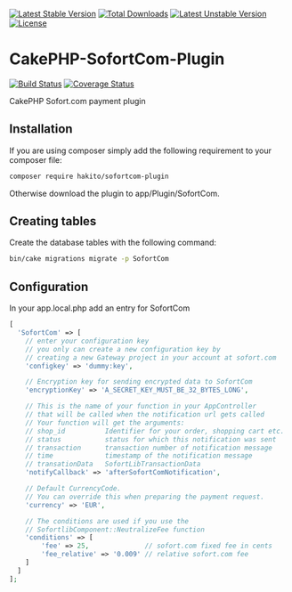 [![Latest Stable Version](https://poser.pugx.org/hakito/cakephp-sofortcom-plugin/v/stable.svg)](https://packagist.org/packages/hakito/cakephp-sofortcom-plugin) [![Total Downloads](https://poser.pugx.org/hakito/cakephp-sofortcom-plugin/downloads.svg)](https://packagist.org/packages/hakito/cakephp-sofortcom-plugin) [![Latest Unstable Version](https://poser.pugx.org/hakito/cakephp-sofortcom-plugin/v/unstable.svg)](https://packagist.org/packages/hakito/cakephp-sofortcom-plugin) [![License](https://poser.pugx.org/hakito/cakephp-sofortcom-plugin/license.svg)](https://packagist.org/packages/hakito/cakephp-sofortcom-plugin)

CakePHP-SofortCom-Plugin
========================

[![Build Status](https://travis-ci.org/hakito/CakePHP-SofortCom-Plugin.svg?branch=master)](https://travis-ci.org/hakito/CakePHP-SofortCom-Plugin)
[![Coverage Status](https://coveralls.io/repos/github/hakito/CakePHP-SofortCom-Plugin/badge.svg?branch=master)](https://coveralls.io/github/hakito/CakePHP-SofortCom-Plugin?branch=master)

CakePHP Sofort.com payment plugin

Installation
------------

If you are using composer simply add the following requirement to your composer file:

```bash
composer require hakito/sofortcom-plugin
```

Otherwise download the plugin to app/Plugin/SofortCom.

Creating tables
---------------

Create the database tables with the following command:

```bash
bin/cake migrations migrate -p SofortCom
```

Configuration
-------------

In your app.local.php add an entry for SofortCom

```php
[
  'SofortCom' => [
    // enter your configuration key
    // you only can create a new configuration key by
    // creating a new Gateway project in your account at sofort.com
    'configkey' => 'dummy:key',

    // Encryption key for sending encrypted data to SofortCom
    'encryptionKey' => 'A_SECRET_KEY_MUST_BE_32_BYTES_LONG',

    // This is the name of your function in your AppController
    // that will be called when the notification url gets called
    // Your function will get the arguments:
    // shop_id          Identifier for your order, shopping cart etc.
    // status           status for which this notification was sent
    // transaction      transaction number of notification message
    // time             timestamp of the notification message
    // transationData   SofortLibTransactionData
    'notifyCallback' => 'afterSofortComNotification',

    // Default CurrencyCode.
    // You can override this when preparing the payment request.
    'currency' => 'EUR',

    // The conditions are used if you use the
    // SofortlibComponent::NeutralizeFee function
    'conditions' => [
        'fee' => 25,              // sofort.com fixed fee in cents
        'fee_relative' => '0.009' // relative sofort.com fee
    ]
  ]
];
```
